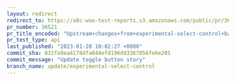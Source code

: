 ```yaml
---
layout: redirect
redirect_to: https://a8c-woo-test-reports.s3.amazonaws.com/public/pr/36521/api/index.html
pr_number: 36521
pr_title_encoded: "Upstream+changes+from+experimental-select-control+back+to+%40woocommerce%2Fcomponents"
pr_test_type: api
last_published: "2023-01-20 10:02:27 +0000"
commit_sha: 031fa9ea4178dfa044efd196dd3367856fe6e201
commit_message: "Update toggle button story"
branch_name: update/experimental-select-control
---
```


